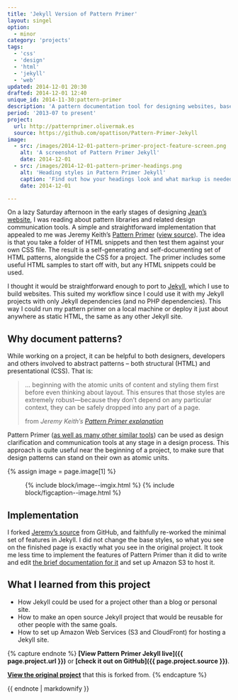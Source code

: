 ```yaml
---
title: 'Jekyll Version of Pattern Primer'
layout: singel
option:
  - minor
category: 'projects'
tags:
  - 'css'
  - 'design'
  - 'html'
  - 'jekyll'
  - 'web'
updated: 2014-12-01 20:30
drafted: 2014-12-01 12:40
unique_id: 2014-11-30:pattern-primer
description: 'A pattern documentation tool for designing websites, based on Jeremy Keith’s Pattern Primer.'
period: '2013-07 to present'
project:
  url: http://patternprimer.olivermak.es
  source: https://github.com/opattison/Pattern-Primer-Jekyll
image:
  - src: /images/2014-12-01-pattern-primer-project-feature-screen.png
    alt: 'A screenshot of Pattern Primer Jekyll'
    date: 2014-12-01
  - src: /images/2014-12-01-pattern-primer-headings.png
    alt: 'Heading styles in Pattern Primer Jekyll'
    caption: 'Find out how your headings look and what markup is needed for them with a primer.'
    date: 2014-12-01

---
```


On a lazy Saturday afternoon in the early stages of designing [Jean’s website](http://jeancflanagan.com), I was reading about pattern libraries and related design communication tools. A simple and straightforward implementation that appealed to me was Jeremy Keith’s [Pattern Primer](http://patternprimer.adactio.com) ([view source](https://github.com/adactio/Pattern-Primer)). The idea is that you take a folder of HTML snippets and then test them against your own CSS file. The result is a self-generating and self-documenting set of HTML patterns, alongside the CSS for a project. The primer includes some useful HTML samples to start off with, but any HTML snippets could be used.

I thought it would be straightforward enough to port to [Jekyll](http://jekyllrb.com), which I use to build websites. This suited my workflow since I could use it with my Jekyll projects with only Jekyll dependencies (and no PHP dependencies). This way I could run my pattern primer on a local machine or deploy it just about anywhere as static HTML, the same as any other Jekyll site.

## Why document patterns?

While working on a project, it can be helpful to both designers, developers and others involved to abstract patterns – both structural (HTML) and presentational (CSS). That is:

<blockquote>
  … beginning with the atomic units of content and styling them first before even thinking about layout. This ensures that those styles are extremely robust—because they don’t depend on any particular context, they can be safely dropped into any part of a page.</p>
  <footer>
    from <cite>Jeremy Keith’s <a href="https://adactio.com/journal/5028">Pattern Primer explanation</a></cite>
  </footer>
</blockquote>

Pattern Primer ([as well as many other similar tools](http://styleguides.io/tools.html)) can be used as design clarification and communication tools at any stage in a design process. This approach is quite useful near the beginning of a project, to make sure that design patterns can stand on their own as atomic units.

{% assign image = page.image[1] %}
<figure class="image screenshot">
  {% include block/image--imgix.html %}
  {% include block/figcaption--image.html %}
</figure>

## Implementation

I forked [Jeremy’s source](https://github.com/adactio/Pattern-Primer) from GitHub, and faithfully re-worked the minimal set of features in Jekyll. I did not change the base styles, so what you see on the finished page is exactly what you see in the original project. It took me less time to implement the features of Pattern Primer than it did to write and edit [the brief documentation for it](https://github.com/opattison/Pattern-Primer-Jekyll) and set up Amazon S3 to host it.

## What I learned from this project

- How Jekyll could be used for a project other than a blog or personal site.
- How to make an open source Jekyll project that would be reusable for other people with the same goals.
- How to set up Amazon Web Services (S3 and CloudFront) for hosting a Jekyll site.

{% capture endnote %}
**[View Pattern Primer Jekyll live]({{ page.project.url }})** or **[check it out on GitHub]({{ page.project.source }})**.

**[View the original project](https://github.com/adactio/Pattern-Primer)** that this is forked from.
{% endcapture %}

<aside class="ancillary--endnotes">
{{ endnote | markdownify }}
</aside>
